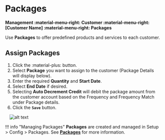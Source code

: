 # Packages
**Management :material-menu-right: Customer :material-menu-right: [Customer Name] :material-menu-right: Packages**

Use **Packages** to offer predefined products and services to each customer. 

## Assign Packages

1. Click the :material-plus: button.
2. Select **Package** you want to assign to the customer (Package Details will display below). 
2. Enter the required **Quantity** and **Start Date**.
2. Select **End Date** if desired. 
3. Selecting **Auto Decrement Credit** will debit the package amount from the customer account based on the Frequency and Frequency Match under Package details.
3. Click the **`Save`** button.

&emsp;![alt text][customer-packages]

!!! info "Managing Packages"
    **Packages** are created and managed in Setup > Config > Packages. See **[Packages](https://docs.connexcs.com/setup/config/packages/)** for more information. 
    
[customer-packages]: /customer/img/customer-packages.png "Customer Packages"
